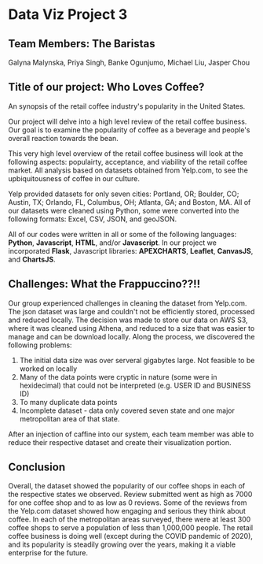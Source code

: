 # Data Viz Project 3


## Team Members: The Baristas
Galyna Malynska, Priya Singh, Banke Ogunjumo, Michael Liu, Jasper Chou

## Title of our project:  Who Loves Coffee?  
An synopsis of the retail coffee industry's popularity in the United States.

 Our project will delve into a high level review of the retail coffee business.  Our goal is to examine the popularity of coffee as a beverage and people's overall reaction towards the bean.

 This very high level overview of the retail coffee business will look at the following aspects: populairty, acceptance, and viability of the retail coffee market.  All analysis based on datasets obtained from Yelp.com, to see the upbiquitousness of coffee in our culture.

 Yelp provided datasets for only seven cities: Portland, OR; Boulder, CO; Austin, TX; Orlando, FL, Columbus, OH; Atlanta, GA; and Boston, MA.  All of our datasets were cleaned using Python, some were converted into the following formats: Excel, CSV, JSON, and geoJSON.

 All of our codes were written in all or some of the following languages: **Python**, **Javascript**, **HTML**, and/or **Javascript**.  In our project we incorporated **Flask**, Javascript libraries: **APEXCHARTS**, **Leaflet**, **CanvasJS**, and **ChartsJS**.
 
 ## Challenges: What the Frappuccino??!!
 Our group experienced challenges in cleaning the dataset from Yelp.com.  The json dataset was large and couldn't not be efficiently stored, processed and reduced locally.  The decision was made to store our data on AWS S3, where it was cleaned using Athena,  and reduced to a size that was easier to manage and can be download locally.  Along the process, we discovered the following problems:
  1) The initial data size was over serveral gigabytes large.  Not feasible to be worked on locally
  2) Many of the data points were cryptic in nature (some were in hexidecimal) that could not be interpreted (e.g. USER ID and BUSINESS ID)
  3) To many duplicate data points
  4) Incomplete dataset - data only covered seven state and one major metropolitan area of that state.

After an injection of caffine into our system, each team member was able to reduce their respective dataset and create their visualization portion.

## Conclusion
 Overall, the dataset showed the popularity of our coffee shops in each of the respective states we observed.  Review submitted went as high as 7000 for one coffee shop and to as low as 0 reviews.  Some of the reviews from the Yelp.com dataset showed how engaging and serious they think about coffee.  In each of the metropolitan areas surveyed, there were at least 300 coffee shops to serve a population of less than 1,000,000 people.  The retail coffee business is doing well (except during the COVID pandemic of 2020), and its popularity is steadily growing over the years, making it a viable enterprise for the future.


